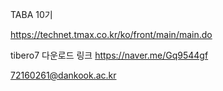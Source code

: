 TABA 10기

https://technet.tmax.co.kr/ko/front/main/main.do

tibero7 다운로드 링크
https://naver.me/Gq9544gf

72160261@dankook.ac.kr

